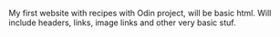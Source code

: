 My first website with recipes with Odin project, will be basic html. Will include headers, links, image links and other very basic stuf. 